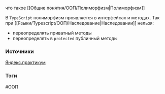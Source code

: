 что такое [[Общие понятия/ООП/Полиморфизм|Полиморфизм]]


В `TypeScript` полиморфизм проявляется в интерфейсах и методах.
Так при [[Языки/Typescript/ООП/Наследование|Наследовании]] нельзя:
- переопределять приватный методы 
- переопределять в `protected` публичный методы 





### Источники
[Яндекс.практикум](https://practicum.yandex.ru/trainer/high-education-web-developer-magistr/lesson/a95d81ed-d420-4ca7-a222-6d63a85927a4/)



### Тэги
#ООП 